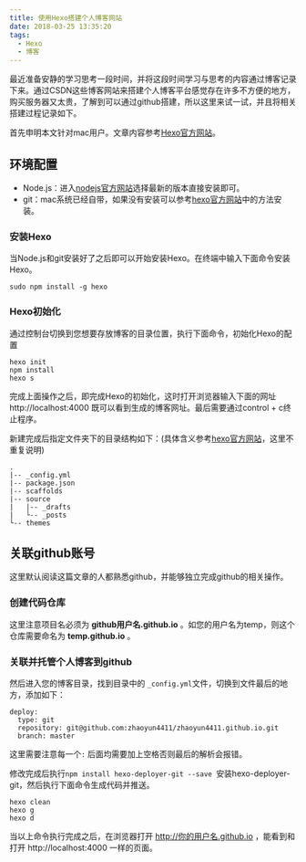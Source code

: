 ```yaml
---
title: 使用Hexo搭建个人博客网站
date: 2018-03-25 13:35:20
tags:
  - Hexo
  - 博客
---
```


最近准备安静的学习思考一段时间，并将这段时间学习与思考的内容通过博客记录下来。通过CSDN这些博客网站来搭建个人博客平台感觉存在许多不方便的地方，购买服务器又太贵，了解到可以通过github搭建，所以这里来试一试，并且将相关搭建过程记录如下。

<!--more-->

首先申明本文针对mac用户。文章内容参考[Hexo官方网站](https://hexo.io/zh-cn/)。

## 环境配置
 * Node.js：进入[nodejs官方网站](https://nodejs.org/en/)选择最新的版本直接安装即可。
 * git：mac系统已经自带，如果没有安装可以参考[hexo官方网站](https://hexo.io/zh-cn/)中的方法安装。


### 安装Hexo
当Node.js和git安装好了之后即可以开始安装Hexo。在终端中输入下面命令安装Hexo。

```
sudo npm install -g hexo
```

### Hexo初始化
通过控制台切换到您想要存放博客的目录位置，执行下面命令，初始化Hexo的配置

```
hexo init
npm install
hexo s
```
完成上面操作之后，即完成Hexo的初始化，这时打开浏览器输入下面的网址 http://localhost:4000 既可以看到生成的博客网址。最后需要通过control + c终止程序。

新建完成后指定文件夹下的目录结构如下：(具体含义参考[hexo官方网站](https://hexo.io/zh-cn/)，这里不重复说明)

```
.
|-- _config.yml
|-- package.json
|-- scaffolds
|-- source
|   |-- _drafts
|   └-- _posts
└-- themes
```

## 关联github账号
这里默认阅读这篇文章的人都熟悉github，并能够独立完成github的相关操作。

### 创建代码仓库
这里注意项目名必须为 **github用户名.github.io** 。如您的用户名为temp，则这个仓库需要命名为 **temp.github.io** 。

### 关联并托管个人博客到github
然后进入您的博客目录，找到目录中的 `_config.yml`文件，切换到文件最后的地方，添加如下：

```
deploy:
  type: git
  repository: git@github.com:zhaoyun4411/zhaoyun4411.github.io.git
  branch: master
```
这里需要注意每一个`:` 后面均需要加上空格否则最后的解析会报错。

修改完成后执行`npm install hexo-deployer-git --save
`安装hexo-deployer-git，然后执行下面命令生成代码并推送。
```
hexo clean
hexo g
hexo d
```
当以上命令执行完成之后，在浏览器打开 http://你的用户名.github.io ，能看到和打开 http://localhost:4000 一样的页面。
